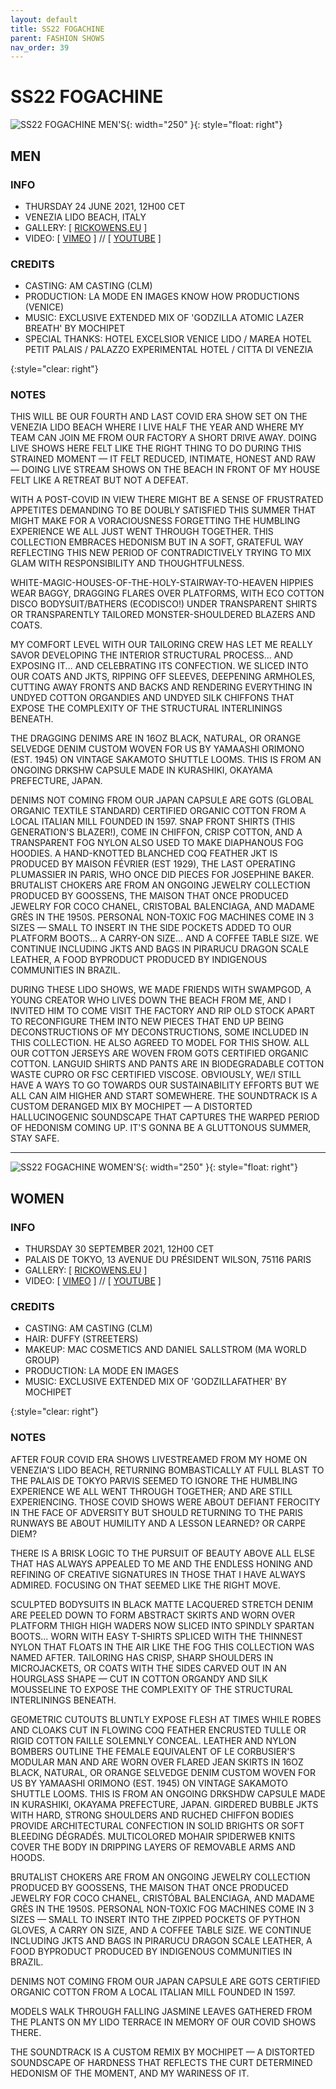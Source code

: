 ```yaml
---
layout: default
title: SS22 FOGACHINE
parent: FASHION SHOWS
nav_order: 39
---
```


# SS22 FOGACHINE

![SS22 FOGACHINE MEN'S](/assets/images/ss22-m.gif){: width="250" }{: style="float: right"}
## MEN

### INFO

- THURSDAY 24 JUNE 2021, 12H00 CET
- VENEZIA LIDO BEACH, ITALY
- GALLERY: [ [RICKOWENS.EU](https://www.rickowens.eu/en/IT/collections/men-fogachine-ss22) ]
- VIDEO: [ [VIMEO](https://vimeo.com/568316588) ] // [ [YOUTUBE](https://www.youtube.com/watch?v=hwaaoofrwNo) ]

### CREDITS

- CASTING: AM CASTING (CLM)
- PRODUCTION: LA MODE EN IMAGES KNOW HOW PRODUCTIONS (VENICE)
- MUSIC: EXCLUSIVE EXTENDED MIX OF 'GODZILLA ATOMIC LAZER BREATH' BY MOCHIPET
- SPECIAL THANKS: HOTEL EXCELSIOR VENICE LIDO / MAREA HOTEL PETIT PALAIS / PALAZZO EXPERIMENTAL HOTEL / CITTA DI VENEZIA

{:style="clear: right"}

### NOTES

THIS WILL BE OUR FOURTH AND LAST COVID ERA SHOW SET ON THE VENEZIA LIDO BEACH WHERE I LIVE HALF THE YEAR AND WHERE MY TEAM CAN JOIN ME FROM OUR FACTORY A SHORT DRIVE AWAY. DOING LIVE SHOWS HERE FELT LIKE THE RIGHT THING TO DO DURING THIS STRAINED MOMENT — IT FELT REDUCED, INTIMATE, HONEST AND RAW — DOING LIVE STREAM SHOWS ON THE BEACH IN FRONT OF MY HOUSE FELT LIKE A RETREAT BUT NOT A DEFEAT.

WITH A POST-COVID IN VIEW THERE MIGHT BE A SENSE OF FRUSTRATED APPETITES DEMANDING TO BE DOUBLY SATISFIED THIS SUMMER THAT MIGHT MAKE FOR A VORACIOUSNESS FORGETTING THE HUMBLING EXPERIENCE WE ALL JUST WENT THROUGH TOGETHER. THIS COLLECTION EMBRACES HEDONISM BUT IN A SOFT, GRATEFUL WAY REFLECTING THIS NEW PERIOD OF CONTRADICTIVELY TRYING TO MIX GLAM WITH RESPONSIBILITY AND THOUGHTFULNESS.

WHITE-MAGIC-HOUSES-OF-THE-HOLY-STAIRWAY-TO-HEAVEN HIPPIES WEAR BAGGY, DRAGGING FLARES OVER PLATFORMS, WITH ECO COTTON DISCO BODYSUIT/BATHERS (ECODISCO!) UNDER TRANSPARENT SHIRTS OR TRANSPARENTLY TAILORED MONSTER-SHOULDERED BLAZERS AND COATS.

MY COMFORT LEVEL WITH OUR TAILORING CREW HAS LET ME REALLY SAVOR DEVELOPING THE INTERIOR STRUCTURAL PROCESS... AND EXPOSING IT... AND CELEBRATING ITS CONFECTION. WE SLICED INTO OUR COATS AND JKTS, RIPPING OFF SLEEVES, DEEPENING ARMHOLES, CUTTING AWAY FRONTS AND BACKS AND RENDERING EVERYTHING IN UNDYED COTTON ORGANDIES AND UNDYED SILK CHIFFONS THAT EXPOSE THE COMPLEXITY OF THE STRUCTURAL INTERLININGS BENEATH.

THE DRAGGING DENIMS ARE IN 16OZ BLACK, NATURAL, OR ORANGE SELVEDGE DENIM CUSTOM WOVEN FOR US BY YAMAASHI ORIMONO (EST. 1945) ON VINTAGE SAKAMOTO SHUTTLE LOOMS. THIS IS FROM AN ONGOING DRKSHW CAPSULE MADE IN KURASHIKI, OKAYAMA PREFECTURE, JAPAN.

DENIMS NOT COMING FROM OUR JAPAN CAPSULE ARE GOTS (GLOBAL ORGANIC TEXTILE STANDARD) CERTIFIED ORGANIC COTTON FROM A LOCAL ITALIAN MILL FOUNDED IN 1597.
SNAP FRONT SHIRTS (THIS GENERATION'S BLAZER!), COME IN CHIFFON, CRISP COTTON, AND A TRANSPARENT FOG NYLON ALSO USED TO MAKE DIAPHANOUS FOG HOODIES.
A HAND-KNOTTED BLANCHED COQ FEATHER JKT IS PRODUCED BY MAISON FÉVRIER (EST 1929), THE LAST OPERATING PLUMASSIER IN PARIS, WHO ONCE DID PIECES FOR JOSEPHINE BAKER.
BRUTALIST CHOKERS ARE FROM AN ONGOING JEWELRY COLLECTION PRODUCED BY GOOSSENS, THE MAISON THAT ONCE PRODUCED JEWELRY FOR COCO CHANEL, CRISTOBAL BALENCIAGA, AND MADAME GRÈS IN THE 1950S.
PERSONAL NON-TOXIC FOG MACHINES COME IN 3 SIZES — SMALL TO INSERT IN THE SIDE POCKETS ADDED TO OUR PLATFORM BOOTS... A CARRY-ON SIZE... AND A COFFEE TABLE SIZE.
WE CONTINUE INCLUDING JKTS AND BAGS IN PIRARUCU DRAGON SCALE LEATHER, A FOOD BYPRODUCT PRODUCED BY INDIGENOUS COMMUNITIES IN BRAZIL.

DURING THESE LIDO SHOWS, WE MADE FRIENDS WITH SWAMPGOD, A YOUNG CREATOR WHO LIVES DOWN THE BEACH FROM ME, AND I INVITED HIM TO COME VISIT THE FACTORY AND RIP OLD STOCK APART TO RECONFIGURE THEM INTO NEW PIECES THAT END UP BEING DECONSTRUCTIONS OF MY DECONSTRUCTIONS, SOME INCLUDED IN THIS COLLECTION. HE ALSO AGREED TO MODEL FOR THIS SHOW.
ALL OUR COTTON JERSEYS ARE WOVEN FROM GOTS CERTIFIED ORGANIC COTTON. LANGUID SHIRTS AND PANTS ARE IN BIODEGRADABLE COTTON WASTE CUPRO OR FSC CERTIFIED VISCOSE. OBVIOUSLY, WE/I STILL HAVE A WAYS TO GO TOWARDS OUR SUSTAINABILITY EFFORTS BUT WE ALL CAN AIM HIGHER AND START SOMEWHERE.
THE SOUNDTRACK IS A CUSTOM DERANGED MIX BY MOCHIPET — A DISTORTED HALLUCINOGENIC SOUNDSCAPE THAT CAPTURES THE WARPED PERIOD OF HEDONISM COMING UP. IT'S GONNA BE A GLUTTONOUS SUMMER, STAY SAFE.

---

![SS22 FOGACHINE WOMEN'S](/assets/images/ss22-w.png){: width="250" }{: style="float: right"}
## WOMEN

### INFO

- THURSDAY 30 SEPTEMBER 2021, 12H00 CET
- PALAIS DE TOKYO, 13 AVENUE DU PRÉSIDENT WILSON, 75116 PARIS
- GALLERY: [ [RICKOWENS.EU](https://www.rickowens.eu/en/IT/collections/women-fogachine-ss22) ]
- VIDEO: [ [VIMEO](https://vimeo.com/618869358) ] // [ [YOUTUBE](https://www.youtube.com/watch?v=JLmEfgTSJVc) ]

### CREDITS

- CASTING: AM CASTING (CLM)
- HAIR: DUFFY (STREETERS)
- MAKEUP: MAC COSMETICS AND DANIEL SALLSTROM (MA WORLD GROUP)
- PRODUCTION: LA MODE EN IMAGES
- MUSIC: EXCLUSIVE EXTENDED MIX OF 'GODZILLAFATHER' BY MOCHIPET

{:style="clear: right"}

### NOTES

AFTER FOUR COVID ERA SHOWS LIVESTREAMED FROM MY HOME ON VENEZIA'S LIDO BEACH, RETURNING BOMBASTICALLY AT FULL BLAST TO THE PALAIS DE TOKYO PARVIS SEEMED TO IGNORE THE HUMBLING EXPERIENCE WE ALL WENT THROUGH TOGETHER; AND ARE STILL EXPERIENCING. THOSE COVID SHOWS WERE ABOUT DEFIANT FEROCITY IN THE FACE OF ADVERSITY BUT SHOULD RETURNING TO THE PARIS RUNWAYS BE ABOUT HUMILITY AND A LESSON LEARNED? OR CARPE DIEM? 

THERE IS A BRISK LOGIC TO THE PURSUIT OF BEAUTY ABOVE ALL ELSE THAT HAS ALWAYS APPEALED TO ME AND THE ENDLESS HONING AND REFINING OF CREATIVE SIGNATURES IN THOSE THAT I HAVE ALWAYS ADMIRED. FOCUSING ON THAT SEEMED LIKE THE RIGHT MOVE. 

SCULPTED BODYSUITS IN BLACK MATTE LACQUERED STRETCH DENIM ARE PEELED DOWN TO FORM ABSTRACT SKIRTS AND WORN OVER PLATFORM THIGH HIGH WADERS NOW SLICED INTO SPINDLY SPARTAN BOOTS... WORN WITH EASY T-SHIRTS SPLICED WITH THE THINNEST NYLON THAT FLOATS IN THE AIR LIKE THE FOG THIS COLLECTION WAS NAMED AFTER. 
TAILORING HAS CRISP, SHARP SHOULDERS IN MICROJACKETS, OR COATS WITH THE SIDES CARVED OUT IN AN HOURGLASS SHAPE — CUT IN COTTON ORGANDY AND SILK MOUSSELINE TO EXPOSE THE COMPLEXITY OF THE STRUCTURAL INTERLININGS BENEATH. 

GEOMETRIC CUTOUTS BLUNTLY EXPOSE FLESH AT TIMES WHILE ROBES AND CLOAKS CUT IN FLOWING COQ FEATHER ENCRUSTED TULLE OR RIGID COTTON FAILLE SOLEMNLY CONCEAL. 
LEATHER AND NYLON BOMBERS OUTLINE THE FEMALE EQUIVALENT OF LE CORBUSIER'S MODULAR MAN AND ARE WORN OVER FLARED JEAN SKIRTS IN 16OZ BLACK, NATURAL, OR ORANGE SELVEDGE DENIM CUSTOM WOVEN FOR US BY YAMAASHI ORIMONO (EST. 1945) ON VINTAGE SAKAMOTO SHUTTLE LOOMS. THIS IS FROM AN ONGOING DRKSHDW CAPSULE MADE IN KURASHIKI, OKAYAMA PREFECTURE, JAPAN. 
GIRDERED BUBBLE JKTS WITH HARD, STRONG SHOULDERS AND RUCHED CHIFFON BODIES PROVIDE ARCHITECTURAL CONFECTION IN SOLID BRIGHTS OR SOFT BLEEDING DÉGRADÉS. 
MULTICOLORED MOHAIR SPIDERWEB KNITS COVER THE BODY IN DRIPPING LAYERS OF REMOVABLE ARMS AND HOODS. 

BRUTALIST CHOKERS ARE FROM AN ONGOING JEWELRY COLLECTION PRODUCED BY GOOSSENS, THE MAISON THAT ONCE PRODUCED JEWELRY FOR COCO CHANEL, CRISTÓBAL BALENCIAGA, AND MADAME GRÈS IN THE 1950S. 
PERSONAL NON-TOXIC FOG MACHINES COME IN 3 SIZES — SMALL TO INSERT INTO THE ZIPPED POCKETS OF PYTHON GLOVES, A CARRY ON SIZE, AND A COFFEE TABLE SIZE. 
WE CONTINUE INCLUDING JKTS AND BAGS IN PIRARUCU DRAGON SCALE LEATHER, A FOOD BYPRODUCT PRODUCED BY INDIGENOUS COMMUNITIES IN BRAZIL. 

DENIMS NOT COMING FROM OUR JAPAN CAPSULE ARE GOTS CERTIFIED ORGANIC COTTON FROM A LOCAL ITALIAN MILL FOUNDED IN 1597. 

MODELS WALK THROUGH FALLING JASMINE LEAVES GATHERED FROM THE PLANTS ON MY LIDO TERRACE IN MEMORY OF OUR COVID SHOWS THERE. 

THE SOUNDTRACK IS A CUSTOM REMIX BY MOCHIPET — A DISTORTED SOUNDSCAPE OF HARDNESS THAT REFLECTS THE CURT DETERMINED HEDONISM OF THE MOMENT, AND MY WARINESS OF IT. 
